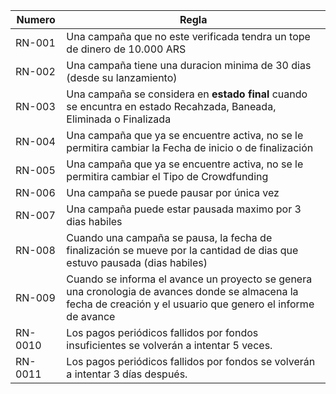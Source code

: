 | Numero | Regla                                                                      |
|--------|----------------------------------------------------------------------------|
| <span id="1">RN-001</span>      | Una campaña que no este verificada tendra un tope de dinero de 10.000 ARS  |
| <span id="2">RN-002</span>      | Una campaña tiene una duracion minima de 30 dias (desde su lanzamiento)|
| <span id="3">RN-003</span>      | Una campaña se considera en **estado final** cuando se encuntra en estado Recahzada, Baneada, Eliminada o Finalizada |
| <span id="4">RN-004</span>      | Una campaña que ya se encuentre activa, no se le permitira cambiar la Fecha de inicio o de finalización |
| <span id="5">RN-005</span>      | Una campaña que ya se encuentre activa, no se le permitira cambiar el Tipo de Crowdfunding |
| <span id="6">RN-006</span>      | Una campaña se puede pausar por única vez |
| <span id="7">RN-007</span>      | Una campaña puede estar pausada maximo por 3 dias habiles |
| <span id="8">RN-008</span>      | Cuando una campaña se pausa, la fecha de finalización se mueve por la cantidad de dias que estuvo pausada (dias habiles)|
| <span id="9">RN-009</span>      | Cuando se informa el avance un proyecto se genera una cronologia de avances donde se almacena la fecha de creación y el usuario que genero el informe de avance |
| <span id="10">RN-0010</span>      | Los pagos periódicos fallidos por fondos insuficientes se volverán a intentar 5 veces. |
| <span id="11">RN-0011</span>      | Los pagos periódicos fallidos por fondos se volverán a intentar 3 días después. |
